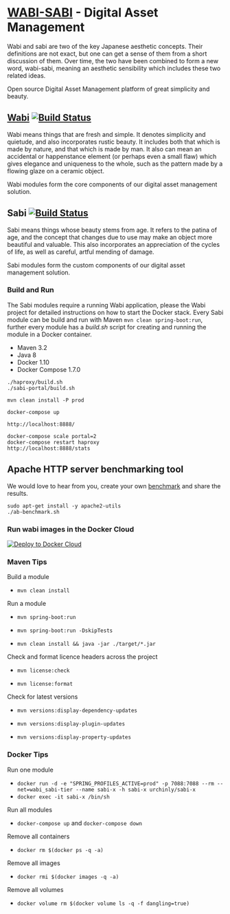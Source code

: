 # [WABI-SABI](https://github.com/urchinly/wabi-sabi) - Digital Asset Management

Wabi and sabi are two of the key Japanese aesthetic concepts. Their definitions are not exact, but one can get a sense of them from a short discussion of them. Over time, the two have been combined to form a new word, wabi-sabi, meaning an aesthetic sensibility which includes these two related ideas. 

Open source Digital Asset Management platform of great simplicity and beauty.

## [Wabi](https://github.com/urchinly/wabi) [![Build Status](https://travis-ci.org/urchinly/wabi.svg?branch=master)](https://travis-ci.org/urchinly/wabi)

Wabi means things that are fresh and simple. It denotes simplicity and quietude, and also incorporates rustic beauty. It includes both that which is made by nature, and that which is made by man. It also can mean an accidental or happenstance element (or perhaps even a small flaw) which gives elegance and uniqueness to the whole, such as the pattern made by a flowing glaze on a ceramic object.

Wabi modules form the core components of our digital asset management solution.

## Sabi [![Build Status](https://travis-ci.org/urchinly/sabi.svg?branch=master)](https://travis-ci.org/urchinly/sabi)

Sabi means things whose beauty stems from age. It refers to the patina of age, and the concept that changes due to use may make an object more beautiful and valuable. This also incorporates an appreciation of the cycles of life, as well as careful, artful mending of damage.

Sabi modules form the custom components of our digital asset management solution.

### Build and Run

The Sabi modules require a running Wabi application, please the Wabi project for detailed instructions on how to start the Docker stack. Every Sabi module can be build and run with Maven `mvn clean spring-boot:run`, further every module has a _build.sh_ script for creating and running the module in a Docker container.

- Maven 3.2
- Java 8
- Docker 1.10
- Docker Compose 1.7.0

```
./haproxy/build.sh
./sabi-portal/build.sh

mvn clean install -P prod

docker-compose up

http://localhost:8888/

docker-compose scale portal=2
docker-compose restart haproxy
http://localhost:8888/stats

```

## Apache HTTP server benchmarking tool

We would love to hear from you, create your own [benchmark](http://httpd.apache.org/docs/2.2/programs/ab.html) and share the results.

```
sudo apt-get install -y apache2-utils
./ab-benchmark.sh
```
### Run wabi images in the Docker Cloud

[![Deploy to Docker Cloud](https://files.cloud.docker.com/images/deploy-to-dockercloud.svg)](https://cloud.docker.com/stack/deploy/)

### Maven Tips

Build a module

* `mvn clean install`

Run a module

* `mvn spring-boot:run`

* `mvn spring-boot:run -DskipTests`

* `mvn clean install && java -jar ./target/*.jar`

Check and format licence headers across the project

* `mvn license:check` 

* `mvn license:format` 

Check for latest versions

* `mvn versions:display-dependency-updates` 

* `mvn versions:display-plugin-updates`

* `mvn versions:display-property-updates`

### Docker Tips

Run one module

* `docker run -d -e "SPRING_PROFILES_ACTIVE=prod" -p 7088:7088 --rm --net=wabi_sabi-tier --name sabi-x -h sabi-x urchinly/sabi-x`
* `docker exec -it sabi-x /bin/sh`

Run all modules

* `docker-compose up` and `docker-compose down`

Remove all containers

* `docker rm $(docker ps -q -a)`

Remove all images

* `docker rmi $(docker images -q -a)`

Remove all volumes

* `docker volume rm $(docker volume ls -q -f dangling=true)`

